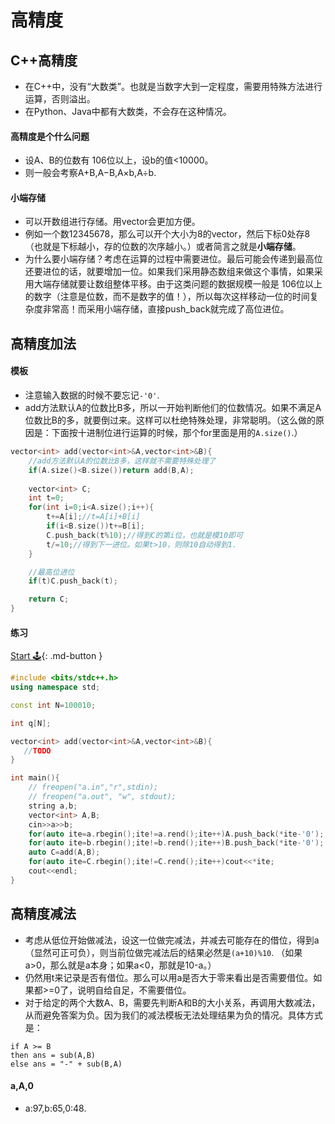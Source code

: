 # 高精度

## C++高精度

- 在C++中，没有“大数类”。也就是当数字大到一定程度，需要用特殊方法进行运算，否则溢出。
- 在Python、Java中都有大数类，不会存在这种情况。

#### 高精度是个什么问题

- 设A、B的位数有 106位以上，设b的值<10000。
- 则一般会考察A+B,A−B,A×b,A÷b.

#### 小端存储

- 可以开数组进行存储。用vector会更加方便。
- 例如一个数12345678，那么可以开个大小为8的vector，然后下标0处存8（也就是下标越小，存的位数的次序越小。）或者简言之就是**小端存储**。
- 为什么要小端存储？考虑在运算的过程中需要进位。最后可能会传递到最高位还要进位的话，就要增加一位。如果我们采用静态数组来做这个事情，如果采用大端存储就要让数组整体平移。由于这类问题的数据规模一般是 106位以上的数字（注意是位数，而不是数字的值！），所以每次这样移动一位的时间复杂度非常高！而采用小端存储，直接push_back就完成了高位进位。

## 高精度加法

#### 模板

- 注意输入数据的时候不要忘记`-'0'`.
- add方法默认A的位数比B多，所以一开始判断他们的位数情况。如果不满足A位数比B的多，就要倒过来。这样可以杜绝特殊处理，非常聪明。（这么做的原因是：下面按十进制位进行运算的时候，那个for里面是用的`A.size()`.）

```c++
vector<int> add(vector<int>&A,vector<int>&B){
    //add方法默认A的位数比B多，这样就不需要特殊处理了
    if(A.size()<B.size())return add(B,A);
    
    vector<int> C;
    int t=0;
    for(int i=0;i<A.size();i++){
        t+=A[i];//t=A[i]+B[i]
        if(i<B.size())t+=B[i];
        C.push_back(t%10);//得到C的第i位，也就是模10即可
        t/=10;//得到下一进位。如果t>10，则除10自动得到1.
    }

    //最高位进位
    if(t)C.push_back(t);

    return C;
}
```

#### 练习

[Start 🕹](https://www.acwing.com/problem/content/793/){: .md-button }

```c++
#include <bits/stdc++.h>
using namespace std;

const int N=100010;

int q[N];

vector<int> add(vector<int>&A,vector<int>&B){
   //TODO
}

int main(){
    // freopen("a.in","r",stdin);
    // freopen("a.out", "w", stdout);
    string a,b;
    vector<int> A,B;
    cin>>a>>b;
    for(auto ite=a.rbegin();ite!=a.rend();ite++)A.push_back(*ite-'0');
    for(auto ite=b.rbegin();ite!=b.rend();ite++)B.push_back(*ite-'0');
    auto C=add(A,B);
    for(auto ite=C.rbegin();ite!=C.rend();ite++)cout<<*ite;
    cout<<endl;
}

```



## 高精度减法

- 考虑从低位开始做减法，设这一位做完减法，并减去可能存在的借位，得到a（显然可正可负），则当前位做完减法后的结果必然是`(a+10)%10`. （如果a>0，那么就是a本身；如果a<0，那就是10-a。）
- 仍然用t来记录是否有借位。那么可以用a是否大于零来看出是否需要借位。如果都>=0了，说明自给自足，不需要借位。
- 对于给定的两个大数A、B，需要先判断A和B的大小关系，再调用大数减法，从而避免答案为负。因为我们的减法模板无法处理结果为负的情况。具体方式是：

```
if A >= B
then ans = sub(A,B)
else ans = "-" + sub(B,A)
```

#### a,A,0

- a:97,b:65,0:48.

## 
